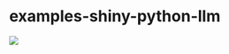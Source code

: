 # examples-shiny-python-llm

[![](http://localhost:4405/images/cc-deploy.svg)](https://connect.posit.cloud/publish?framework=shiny&sourceRepositoryURL=https%3A%2F%2Fgithub.com%2Fposit-hosted%2Fexamples-shiny-python-llm&sourceRef=main&sourceRefType=branch&primaryFile=app.py&pythonVersion=3.11)
